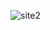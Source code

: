 ![site2](https://github.com/JiSeungHyeon/pokari/assets/141790390/84192d3f-8bdb-4469-b92a-019eaf1ebc60)
